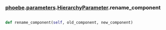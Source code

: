 ### [phoebe](phoebe.md).[parameters](phoebe.parameters.md).[HierarchyParameter](phoebe.parameters.HierarchyParameter.md).rename_component

```py

def rename_component(self, old_component, new_component)

```



        

